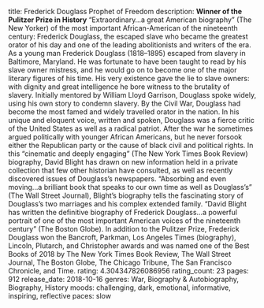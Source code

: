 title: Frederick Douglass Prophet of Freedom
description: **Winner of the Pulitzer Prize in History** “Extraordinary…a great American biography” (The New Yorker) of the most important African-American of the nineteenth century: Frederick Douglass, the escaped slave who became the greatest orator of his day and one of the leading abolitionists and writers of the era. As a young man Frederick Douglass (1818–1895) escaped from slavery in Baltimore, Maryland. He was fortunate to have been taught to read by his slave owner mistress, and he would go on to become one of the major literary figures of his time. His very existence gave the lie to slave owners: with dignity and great intelligence he bore witness to the brutality of slavery. Initially mentored by William Lloyd Garrison, Douglass spoke widely, using his own story to condemn slavery. By the Civil War, Douglass had become the most famed and widely travelled orator in the nation. In his unique and eloquent voice, written and spoken, Douglass was a fierce critic of the United States as well as a radical patriot. After the war he sometimes argued politically with younger African Americans, but he never forsook either the Republican party or the cause of black civil and political rights. In this “cinematic and deeply engaging” (The New York Times Book Review) biography, David Blight has drawn on new information held in a private collection that few other historian have consulted, as well as recently discovered issues of Douglass’s newspapers. “Absorbing and even moving…a brilliant book that speaks to our own time as well as Douglass’s” (The Wall Street Journal), Blight’s biography tells the fascinating story of Douglass’s two marriages and his complex extended family. “David Blight has written the definitive biography of Frederick Douglass…a powerful portrait of one of the most important American voices of the nineteenth century” (The Boston Globe). In addition to the Pulitzer Prize, Frederick Douglass won the Bancroft, Parkman, Los Angeles Times (biography), Lincoln, Plutarch, and Christopher awards and was named one of the Best Books of 2018 by The New York Times Book Review, The Wall Street Journal, The Boston Globe, The Chicago Tribune, The San Francisco Chronicle, and Time.
rating: 4.304347826086956
rating_count: 23
pages: 912
release_date: 2018-10-16
genres: War, Biography & Autobiography, Biography, History
moods: challenging, dark, emotional, informative, inspiring, reflective
paces: slow